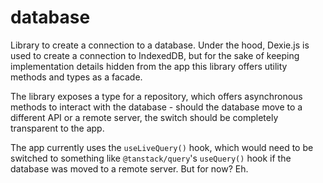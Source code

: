 database
===

Library to create a connection to a database. Under the hood,
Dexie.js is used to create a connection to IndexedDB, but for
the sake of keeping implementation details hidden from the app
this library offers utility methods and types as a facade.

The library exposes a type for a repository, which offers
asynchronous methods to interact with the database - should the
database move to a different API or a remote server, the switch
should be completely transparent to the app.

The app currently uses the `useLiveQuery()` hook, which would
need to be switched to something like `@tanstack/query`'s
`useQuery()` hook if the database was moved to a remote server.
But for now? Eh.
